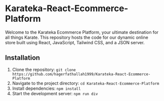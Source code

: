 # Karateka-React-Ecommerce-Platform
Welcome to the Karateka Ecommerce Platform, your ultimate destination for all things Karate. This repository hosts the code for our dynamic online store built using React, JavaScript, Tailwind CSS, and a JSON server.

## Installation
1. Clone the repository: `git clone https://github.com/hagerfathallah1999/Karateka-React-Ecommerce-Platform`
2. Navigate to the project directory: `cd Karateka-React-Ecommerce-Platform`
3. Install dependencies: `npm install`
4. Start the development server: `npm run div`
